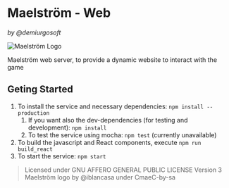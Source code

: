 Maelström - Web
=================
_by @demiurgosoft_

![Maelström Logo](https://raw.githubusercontent.com/demiurgosoft/maelstrom/master/logo/logo.jpg)

Maelström web server, to provide a dynamic website to interact with the game

## Geting Started
1. To install the service and necessary dependencies: `npm install --production`
	1. If you want also the dev-dependencies (for testing and development): `npm install`
	2. To test the service using mocha: `npm test` (currently unavailable)
2. To build the javascript and React components, execute `npm run build_react`
2. To start the service: `npm start`


> Licensed under GNU AFFERO GENERAL PUBLIC LICENSE Version 3
> Maelström logo by @iblancasa under CmaeC-by-sa
